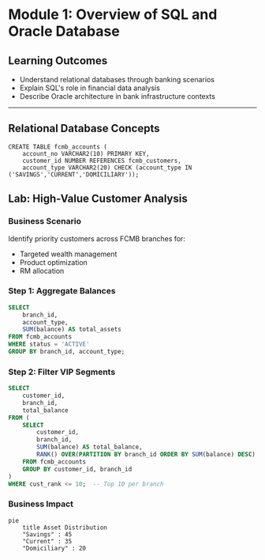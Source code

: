 
# Module 1: Overview of SQL and Oracle Database

## Learning Outcomes
- Understand relational databases through banking scenarios
- Explain SQL's role in financial data analysis
- Describe Oracle architecture in bank infrastructure contexts

---

## Relational Database Concepts 
```
CREATE TABLE fcmb_accounts (
    account_no VARCHAR2(10) PRIMARY KEY,
    customer_id NUMBER REFERENCES fcmb_customers,
    account_type VARCHAR2(20) CHECK (account_type IN ('SAVINGS','CURRENT','DOMICILIARY'));

```
## Lab: High-Value Customer Analysis

### Business Scenario
Identify priority customers across FCMB branches for:
- Targeted wealth management
- Product optimization
- RM allocation

### Step 1: Aggregate Balances
```sql
SELECT 
    branch_id,
    account_type,
    SUM(balance) AS total_assets
FROM fcmb_accounts
WHERE status = 'ACTIVE'
GROUP BY branch_id, account_type;
```

### Step 2: Filter VIP Segments
```sql
SELECT 
    customer_id,
    branch_id,
    total_balance
FROM (
    SELECT 
        customer_id,
        branch_id,
        SUM(balance) AS total_balance,
        RANK() OVER(PARTITION BY branch_id ORDER BY SUM(balance) DESC) AS cust_rank
    FROM fcmb_accounts
    GROUP BY customer_id, branch_id
) 
WHERE cust_rank <= 10;  -- Top 10 per branch
```

### Business Impact
```mermaid
pie
    title Asset Distribution
    "Savings" : 45
    "Current" : 35
    "Domiciliary" : 20
```
